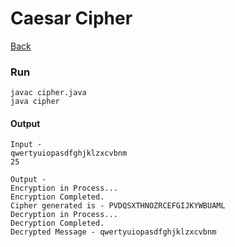 # Caesar Cipher

[Back](../../../)

### Run
```
javac cipher.java
java cipher
```
#### Output
```
Input -
qwertyuiopasdfghjklzxcvbnm
25

Output -
Encryption in Process...
Encryption Completed.
Cipher generated is - PVDQSXTHNOZRCEFGIJKYWBUAML
Decryption in Process...
Decryption Completed.
Decrypted Message - qwertyuiopasdfghjklzxcvbnm

```
